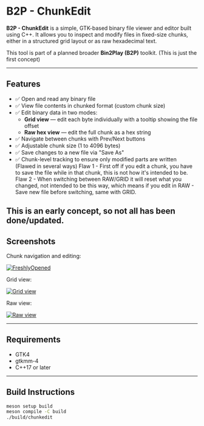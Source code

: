 # B2P - ChunkEdit

**B2P - ChunkEdit** is a simple, GTK-based binary file viewer and editor built using C++. It allows you to inspect and modify files in fixed-size chunks, either in a structured grid layout or as raw hexadecimal text.

This tool is part of a planned broader **Bin2Play (B2P)** toolkit. (This is just the first concept)

---

## Features

- ✅ Open and read any binary file
- ✅ View file contents in chunked format (custom chunk size)
- ✅ Edit binary data in two modes:
  - **Grid view** — edit each byte individually with a tooltip showing the file offset
  - **Raw hex view** — edit the full chunk as a hex string
- ✅ Navigate between chunks with Prev/Next buttons
- ✅ Adjustable chunk size (1 to 4096 bytes)
- ✅ Save changes to a new file via "Save As"
- ✅ Chunk-level tracking to ensure only modified parts are written (Flawed in several ways)
  Flaw 1 - First off if you edit a chunk, you have to save the file while in that chunk, this is not how it's intended to be.
  Flaw 2 - When switching between RAW/GRID it will reset what you changed, not intended to be this way, which means if you edit in RAW - Save new file before switching, same with GRID.

This is an early concept, so not all has been done/updated.
---

## Screenshots


Chunk navigation and editing:

[![FreshlyOpened](https://i.ibb.co/xSRC2PWH/Screenshot-from-2025-07-06-11-02-22.png)](https://ibb.co/1fwv0h16)

Grid view:

[![Grid view](https://i.ibb.co/tPbrL5NR/Screenshot-from-2025-07-06-11-06-54.png)](https://ibb.co/cXNnYdpq)

Raw view:

[![Raw view](https://i.ibb.co/8L8Zy1b0/Screenshot-from-2025-07-06-11-07-07.png)](https://ibb.co/4nNrbh27)

---

## Requirements

- GTK4
- gtkmm-4
- C++17 or later

---

## Build Instructions

```bash
meson setup build
meson compile -C build
./build/chunkedit
